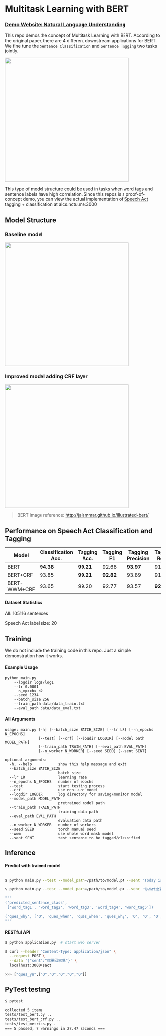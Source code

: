 # Multitask Learning with BERT

### [Demo Website: Natural Language Understanding](aics.nctu.me:3000)

This repo demos the concept of Multitask Learning with BERT. According to the original paper, there are 4 different downstream applications for BERT. We fine tune the `Sentence Classification` and `Sentence Tagging` two tasks jointly. 

<img src="https://i.imgur.com/2cNNZxA.png" width="400px">

This type of model structure could be used in tasks when word tags and sentence labels have high correlation. Since this repos is a proof-of-concept demo, you can view the actual implementation of [Speech Act](https://en.wikipedia.org/wiki/Speech_act) tagging + classification at aics.nctu.me:3000 




## Model Structure
### Baseline model
<img src="https://i.imgur.com/HPEkpXB.png" width="400px">

### Improved model adding CRF layer
<img src="https://i.imgur.com/6nqVJCZ.png" width="400px">

> BERT image reference: http://jalammar.github.io/illustrated-bert/


## Performance on Speech Act Classification and Tagging
| Model |  Classification Acc.  | Tagging Acc. | Tagging F1|Tagging Precision|Tagging Recall|
| -------- | -------- | -------- | -------- | -------- |-------- |
| BERT  | **94.38**       | **99.21**    |92.68     | **93.97** | 91.84|
| BERT+CRF  | 93.85       | **99.21**   |**92.82**     |93.89| 91.77|
| BERT-WWM+CRF  | 93.65      | 99.20  |92.77   |93.57| **92.00**|

#### Dataset Statistics
All: 105116 sentences 

Speech Act label size: 20

## Training

We do not include the training code in this repo. Just a simple demonstration how it works.

#### Example Usage
```
python main.py
    --logdir logs/log1
    --lr 0.0001 
    --n_epochs 40
    --seed 1234 
    --batch_size 256
    --train_path data/data_train.txt 
    --eval_path data/data_eval.txt  
```

#### All Arguments
```
usage: main.py [-h] [--batch_size BATCH_SIZE] [--lr LR] [--n_epochs N_EPOCHS]
               [--test] [--crf] [--logdir LOGDIR] [--model_path MODEL_PATH]
               [--train_path TRAIN_PATH] [--eval_path EVAL_PATH]
               [--n_worker N_WORKER] [--seed SEED] [--sent SENT]

optional arguments:
  -h, --help            show this help message and exit
  --batch_size BATCH_SIZE
                        batch size
  --lr LR               learning rate
  --n_epochs N_EPOCHS   number of epochs
  --test                start testing process
  --crf                 use BERT-CRF model
  --logdir LOGDIR       log directory for saving/monitor model
  --model_path MODEL_PATH
                        pretrained model path
  --train_path TRAIN_PATH
                        training data path
  --eval_path EVAL_PATH
                        evaluation data path
  --n_worker N_WORKER   number of workers
  --seed SEED           torch manual seed
  --wwm                 use whole word mask model
  --sent SENT           test sentence to be tagged/classified
```

## Inference
#### Predict with trained model

```bash

$ python main.py --test --model_path=/path/to/model.pt --sent "Today is a beautiful day."

$ python main.py --test --model_path=/path/to/model.pt --sent "你為什麼要去實習？"

"""
('predicted_sentence_class',
 ['word_tag1', 'word_tag2', 'word_tag3', 'word_tag4', 'word_tag5'])

('ques_why', ['O', 'ques_when', 'ques_when', 'ques_why', 'O', 'O', 'O', 'O', 'O'])
"""
```

#### RESTful API
```bash
$ python application.py  # start web server

$ curl --header "Content-Type: application/json" \
  --request POST \
  --data '{"sent":"你要回家嗎"}' \
  localhost:3000/sact

>>> ["ques_yn",["O","O","O","O","O"]]
```

## PyTest testing
```bash
$ pytest

collected 5 items                                         
tests/test_bert.py ..                         
tests/test_bert_crf.py ..
tests/test_metrics.py .
=== 5 passed, 7 warnings in 27.47 seconds ===
```
